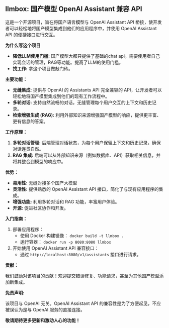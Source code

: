 ## llmbox: 国产模型 OpenAI Assistant 兼容 API 

这是一个开源项目，旨在将国产语言模型与 OpenAI Assistant API 桥接，使开发者可以轻松地将国产模型集成到他们的应用程序中，并使用 OpenAI Assistant API 的便捷接口进行交互。

**为什么写这个项目**

- **降低LLM使用门槛:** 国产模型大都只提供了基础的chat api。需要使用者自己实现会话的管理，RAG等功能。提高了LLM的使用门槛。
- **找工作:** 拿这个项目做敲门砖。


**主要功能：**

- **无缝集成:** 提供与 OpenAI 的 Assistants API 完全兼容的 API，让开发者可以轻松地将国产模型集成到他们的现有工作流程中。
- **多轮对话:** 支持自然流畅的对话，无缝管理每个用户交互的上下文和历史记录。
- **检索增强生成 (RAG):** 利用外部知识来源增强国产模型的响应，提供更丰富、更有信息的答案。

**工作原理：**

1. **多轮对话管理:** 后端管理对话状态，为每个用户保留上下文和历史记录，确保对话连贯自然。
2. **RAG 集成:** 后端可以从外部知识来源（例如数据库、API）获取相关信息，并将其整合到模型的响应中。

**优势：**

- **易用性:** 无缝对接多个国产大模型
- **灵活性:** 提供熟悉的 OpenAI Assistant API 接口，简化了与现有应用程序的集成。
- **增强功能:** 利用多轮对话和 RAG 功能，丰富用户体验。
- **开源:** 促进社区协作和开发。

**入门指南：**

1. 部署应用程序：
    - 使用 Docker 构建镜像： `docker build -t llmbox .`
    - 运行容器： `docker run -p 8080:8080 llmbox`
2. 开始使用 OpenAI Assistant API 兼容接口：
    - 通过 `http://localhost:8080/v1/assistants` 接口进行请求。

**贡献：**

我们鼓励对该项目的贡献！欢迎提交错误修复、功能请求，甚至为其他国产模型添加新集成。

**免责声明:**

该项目与 OpenAI 无关。OpenAI Assistant API 的兼容性是为了方便起见，不应被误认为是与 OpenAI 服务的直接连接。

**敬请期待更多更新和激动人心的功能！**

